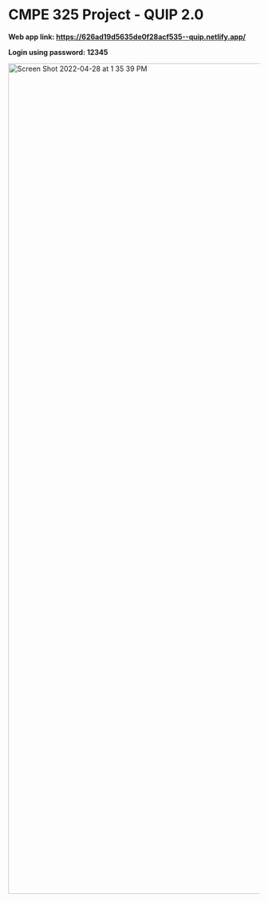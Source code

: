 # CMPE 325 Project - QUIP 2.0

**Web app link: https://626ad19d5635de0f28acf535--quip.netlify.app/**

**Login using password: 12345**

<img width="1666" alt="Screen Shot 2022-04-28 at 1 35 39 PM" src="https://user-images.githubusercontent.com/24925771/165813608-77e46df3-c5d7-4b59-be66-c93dc727ae3a.png">

